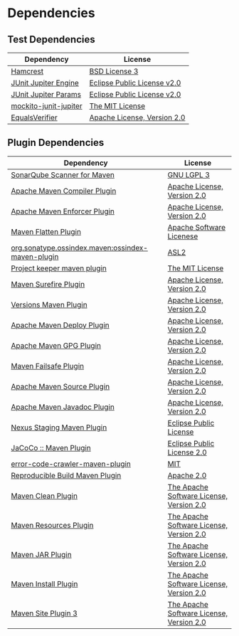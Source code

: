 <!-- @formatter:off -->
# Dependencies

## Test Dependencies

| Dependency                 | License                          |
| -------------------------- | -------------------------------- |
| [Hamcrest][0]              | [BSD License 3][1]               |
| [JUnit Jupiter Engine][2]  | [Eclipse Public License v2.0][3] |
| [JUnit Jupiter Params][2]  | [Eclipse Public License v2.0][3] |
| [mockito-junit-jupiter][4] | [The MIT License][5]             |
| [EqualsVerifier][6]        | [Apache License, Version 2.0][7] |

## Plugin Dependencies

| Dependency                                              | License                                       |
| ------------------------------------------------------- | --------------------------------------------- |
| [SonarQube Scanner for Maven][8]                        | [GNU LGPL 3][9]                               |
| [Apache Maven Compiler Plugin][10]                      | [Apache License, Version 2.0][11]             |
| [Apache Maven Enforcer Plugin][12]                      | [Apache License, Version 2.0][11]             |
| [Maven Flatten Plugin][13]                              | [Apache Software Licenese][7]                 |
| [org.sonatype.ossindex.maven:ossindex-maven-plugin][14] | [ASL2][7]                                     |
| [Project keeper maven plugin][15]                       | [The MIT License][16]                         |
| [Maven Surefire Plugin][17]                             | [Apache License, Version 2.0][11]             |
| [Versions Maven Plugin][18]                             | [Apache License, Version 2.0][11]             |
| [Apache Maven Deploy Plugin][19]                        | [Apache License, Version 2.0][11]             |
| [Apache Maven GPG Plugin][20]                           | [Apache License, Version 2.0][7]              |
| [Maven Failsafe Plugin][21]                             | [Apache License, Version 2.0][11]             |
| [Apache Maven Source Plugin][22]                        | [Apache License, Version 2.0][11]             |
| [Apache Maven Javadoc Plugin][23]                       | [Apache License, Version 2.0][11]             |
| [Nexus Staging Maven Plugin][24]                        | [Eclipse Public License][25]                  |
| [JaCoCo :: Maven Plugin][26]                            | [Eclipse Public License 2.0][27]              |
| [error-code-crawler-maven-plugin][28]                   | [MIT][29]                                     |
| [Reproducible Build Maven Plugin][30]                   | [Apache 2.0][7]                               |
| [Maven Clean Plugin][31]                                | [The Apache Software License, Version 2.0][7] |
| [Maven Resources Plugin][32]                            | [The Apache Software License, Version 2.0][7] |
| [Maven JAR Plugin][33]                                  | [The Apache Software License, Version 2.0][7] |
| [Maven Install Plugin][34]                              | [The Apache Software License, Version 2.0][7] |
| [Maven Site Plugin 3][35]                               | [The Apache Software License, Version 2.0][7] |

[0]: http://hamcrest.org/JavaHamcrest/
[1]: http://opensource.org/licenses/BSD-3-Clause
[2]: https://junit.org/junit5/
[3]: https://www.eclipse.org/legal/epl-v20.html
[4]: https://github.com/mockito/mockito
[5]: https://github.com/mockito/mockito/blob/master/LICENSE
[6]: http://www.jqno.nl/equalsverifier
[7]: http://www.apache.org/licenses/LICENSE-2.0.txt
[8]: http://sonarsource.github.io/sonar-scanner-maven/
[9]: http://www.gnu.org/licenses/lgpl.txt
[10]: https://maven.apache.org/plugins/maven-compiler-plugin/
[11]: https://www.apache.org/licenses/LICENSE-2.0.txt
[12]: https://maven.apache.org/enforcer/maven-enforcer-plugin/
[13]: https://www.mojohaus.org/flatten-maven-plugin/
[14]: https://sonatype.github.io/ossindex-maven/maven-plugin/
[15]: https://github.com/exasol/project-keeper/
[16]: https://github.com/exasol/project-keeper/blob/main/LICENSE
[17]: https://maven.apache.org/surefire/maven-surefire-plugin/
[18]: http://www.mojohaus.org/versions-maven-plugin/
[19]: https://maven.apache.org/plugins/maven-deploy-plugin/
[20]: http://maven.apache.org/plugins/maven-gpg-plugin/
[21]: https://maven.apache.org/surefire/maven-failsafe-plugin/
[22]: https://maven.apache.org/plugins/maven-source-plugin/
[23]: https://maven.apache.org/plugins/maven-javadoc-plugin/
[24]: http://www.sonatype.com/public-parent/nexus-maven-plugins/nexus-staging/nexus-staging-maven-plugin/
[25]: http://www.eclipse.org/legal/epl-v10.html
[26]: https://www.eclemma.org/jacoco/index.html
[27]: https://www.eclipse.org/legal/epl-2.0/
[28]: https://github.com/exasol/error-code-crawler-maven-plugin
[29]: https://opensource.org/licenses/MIT
[30]: http://zlika.github.io/reproducible-build-maven-plugin
[31]: http://maven.apache.org/plugins/maven-clean-plugin/
[32]: http://maven.apache.org/plugins/maven-resources-plugin/
[33]: http://maven.apache.org/plugins/maven-jar-plugin/
[34]: http://maven.apache.org/plugins/maven-install-plugin/
[35]: http://maven.apache.org/plugins/maven-site-plugin/
